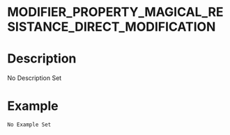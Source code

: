 # MODIFIER_PROPERTY_MAGICAL_RESISTANCE_DIRECT_MODIFICATION
# Description
No Description Set
# Example
```No Example Set```